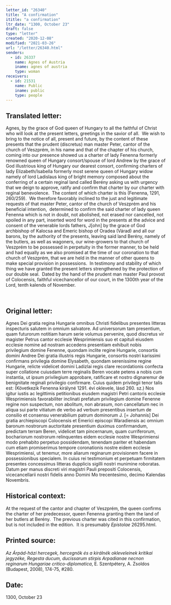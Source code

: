 ```yaml
---
letter_id: "26340"
title: "A confirmation"
ititle: "a confirmation"
ltr_date: "1300, October 23"
draft: false
type: "letter"
created: "2020-12-08"
modified: "2021-03-26"
url: "/letter/26340.html"
senders:
  - id: 26337
    name: Agnes of Austria
    iname: agnes of austria
    type: woman
receivers:
  - id: 21531
    name: Public
    iname: public
    type: people
---
```

<h2> Translated letter:</h2><p>Agnes, by the grace of God queen of Hungary to all the faithful of Christ who will look at the present letters, greetings in the savior of all.&nbsp; We wish to bring to the notice of all, present and future, by the content of these presents that the prudent (discretus) man master Peter, cantor of the church of Veszprém, in his name and that of the chapter of his church, coming into our presence showed us a charter of lady Fenenna formerly renowned queen of Hungary consort/spouse of lord Andrew by the grace of God illustrious king of Hungary our dearest consort, confirming charters of lady Elizabeth/Isabella formerly most serene queen of Hungary widow namely of lord Ladislaus king of bright memory composed about the conferring of a certain reginal land called Berény asking us with urgency that we deign to approve, ratify and confirm that charter by our charter with reginal benevolence.&nbsp; The content of which charter is this (Fenenna, 1291, 260/259).&nbsp; We therefore favorably inclined to the just and legitimate requests of that master Peter, cantor of the church of Veszprém and his beneficial intention,&nbsp; determined to confirm the said charter of lady queen Fenenna which is not in doubt, not abolished, not erased nor cancelled, not spoiled in any part, inserted word for word in the presents at the advice and consent of the venerable lords fathers, J[ohn] by the grace of God archbishop of Kalocsa and Emeric bishop of Oradea (Várad) and all our barons, by the authority of the presents, leaving said land Berény, namely of the butlers, as well as wagoners, our wine-growers to that church of Veszprém to be possessed in perpetuity in the former manner, to be held and had equally as we also promised at the time of our coronation to that church of Veszprém, that we are held in the manner of other queens to make special provision in possessions.&nbsp; In testimony and stability of which thing we have granted the present letters strengthened by the protection of our double seal.&nbsp; Dated by the hand of the prudent man master Paul provost of Colocensis, faithful vicechancellor of our court, in the 1300th year of the Lord, tenth kalends of November.</p><p>&nbsp;</p><h2 class="mt-4"> Original letter:</h2><p>Agnes Dei gratia regina Hungarie omnibus Christi fidelibus presentes litteras inspecturis salutem in omnium salvatore. Ad universorum tam presentium, quam futurorum notitiam harum serie volumus pervenire, quod discretus vir magister Petrus cantor ecclesie Wesprimiensis suo et capituli eiusdem ecclesie nomine ad nostram accedens presentiam exhibuit nobis privilegium domine Fenenne, quondam inclite regine Hungarie, consortis domini Andree Dei gratia illustris regis Hungarie, consortis nostri karissimi confirmans privilegia domine Elysabeth, quondam serenissime regine Hungarie, relicte videlicet domini Ladizlai regis clare recordationis confecta super collatione cuiusdam terre reginalis Beren vocate petens a nobis cum instantia, ut ipsum privilegium approbare, ratificare et nostro dignaremur de benignitate reginali privilegio confirmare. Cuius quidem privilegii tenor talis est: (Következik Fenenna királyné 1291. évi oklevele, lásd 260. sz.) Nos igitur iustis ac legittimis petitionibus eiusdem magistri Petri cantoris ecclesie Wesprimiensis favorabiliter inclinati prefatum privilegium domine Fenenne regine non suspectum, non abolitum, non abrasum, non cancellatum nec in aliqua sui parte vitiatum de verbo ad verbum presentibus insertum de consilio et consensu venerabilium patrum dominorum J. [= Johannis] Dei gratia archiepiscopi Colocensis et Emerici episcopi Waradiensis ac omnium baronum nostrorum auctoritate presentium duximus confirmandum, predictam terram Beren, videlicet tam pincernarum, quam curriferorum, bochariorum nostrorum relinquentes eidem ecclesie nostre Wesprimiensi modo prehabito perpetuo possidendam, tenendam pariter et habendam cum etiam promiserimus tempore coronationis nostre eidem ecclesie Wesprimiensi, ut tenemur, more aliarum reginarum provisionem facere in possessionibus specialem. In cuius rei testimonium et perpetuam firmitatem presentes concessimus litteras dupplicis sigilli nostri munimine roboratas. Datum per manus discreti viri magistri Pauli prepositi Colocensis, vicecancellarii nostri fidelis anno Domini Mo trecentesimo, decimo Kalendas Novembris.</p><h2 class="mt-4"> Historical context:</h2><p>At the request of the cantor and chapter of Veszprém, the queen confirms the charter of her predecessor, queen Fenenna granting them the land of her butlers at Berény.&nbsp; The previous charter was cited in this confirmation, but is not included in the edition.&nbsp; It is presumably <i>Epistolae </i>26295.html.</p><h2 class="mt-4"> Printed source:</h2><p><i>Az Árpád-házi hercegek, hercegnök és a királnék okleveleinek kritikai jegyzéke, Regesta ducum, ducissarum stirpis Arpadianae necnon reginarum Hungariae critico-diplomatica</i>, E. Szentpétery, A. Zsoldos (Budapest, 2008),&nbsp;174-75, #280.</p><h2 class="mt-4"> Date:</h2>1300, October 23